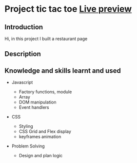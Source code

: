 
# Project tic tac toe [Live preview](https://lancedang64.github.io/project_restaurant-page/)

## Introduction
Hi, in this project I built a restaurant page
## Description



## Knowledge and skills learnt and used
- Javascript
  - Factory functions, module 
  - Array
  - DOM manipulation
  - Event handlers

- CSS
  - Styling
  - CSS Grid and Flex display
  - keyframes animation
  
- Problem Solving
  - Design and plan logic
